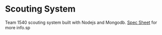 # Scouting System
Team 1540 scouting system built with Nodejs and Mongodb. [Spec Sheet](specsheet.md) for more info.sp